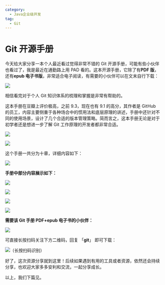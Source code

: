 ```yaml
---
category:
  - Java企业级开发
tag:
  - Git
---
```


# Git 开源手册

今天给大家分享一本个人最近看过觉得非常不错的 Git 开源手册，可能有些小伙伴也看过了，我是最近在通勤路上用 PAD 看的。这本开源手册，它除了有**PDF 版**，还有**epub 电子书版**，非常适合电子阅读，有需要的小伙伴可以在文末自行下载：

![](http://cdn.tobebetterjavaer.com/tobebetterjavaer/images/git/progit-01.png)

相信看完对于个人 Git 知识体系的梳理和掌握是非常有帮助的。

这本手册在豆瓣上评价极高，之前 9.3，现在也有 9.1 的高分，其作者是 GitHub 的员工，内容主要侧重于各种场合中的惯用法和底层原理的讲述，手册中还针对不同的使用场景，设计了几个合适的版本管理策略。简而言之，这本手册无论是对于初学者还是想进一步了解 Git 工作原理的开发者都非常合适。

![](http://cdn.tobebetterjavaer.com/tobebetterjavaer/images/git/progit-02.png)

![](http://cdn.tobebetterjavaer.com/tobebetterjavaer/images/git/progit-03.png)

这个手册一共分为十章，详细内容如下：

![](http://cdn.tobebetterjavaer.com/tobebetterjavaer/images/git/progit-04.png)

**手册中部分内容展示如下：**

![](http://cdn.tobebetterjavaer.com/tobebetterjavaer/images/git/progit-05.png)

![](http://cdn.tobebetterjavaer.com/tobebetterjavaer/images/git/progit-06.png)

![](http://cdn.tobebetterjavaer.com/tobebetterjavaer/images/git/progit-07.png)

![](http://cdn.tobebetterjavaer.com/tobebetterjavaer/images/git/progit-08.png)

**需要该 Git 手册 PDF+epub 电子书的小伙伴：**

![](http://cdn.tobebetterjavaer.com/tobebetterjavaer/images/git/progit-09.png)

可直接长按扫码关注下方二维码，回复 「**git**」 即可下载：

![（长按扫码识别）](http://cdn.tobebetterjavaer.com/tobebetterjavaer/images/itwanger.png)

好了，这次资源分享就到这里！后续如果遇到有用的工具或者资源，依然还会持续分享，也欢迎大家多多安利和交流，一起分享成长。

以上，我们下篇见。
